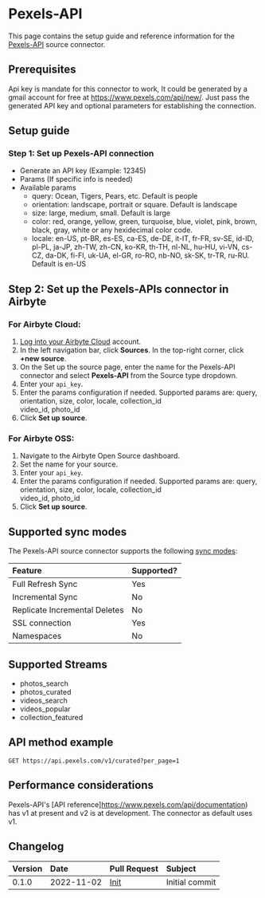# Pexels-API

This page contains the setup guide and reference information for the [Pexels-API](https://www.pexels.com/api/documentation) source connector.

## Prerequisites

Api key is mandate for this connector to work, It could be generated by a gmail account for free at https://www.pexels.com/api/new/.
Just pass the generated API key and optional parameters for establishing the connection.

## Setup guide

### Step 1: Set up Pexels-API connection

- Generate an API key (Example: 12345)
- Params (If specific info is needed)
- Available params
  - query: Ocean, Tigers, Pears, etc. Default is people
  - orientation: landscape, portrait or square. Default is landscape
  - size: large, medium, small. Default is large
  - color: red, orange, yellow, green, turquoise, blue, violet, pink, brown, black, gray, white or any hexidecimal color code.
  - locale: en-US, pt-BR, es-ES, ca-ES, de-DE, it-IT, fr-FR, sv-SE, id-ID, pl-PL, ja-JP, zh-TW, zh-CN, ko-KR, th-TH, nl-NL, hu-HU, vi-VN, cs-CZ, da-DK, fi-FI, uk-UA, el-GR, ro-RO, nb-NO, sk-SK, tr-TR, ru-RU. Default is en-US

## Step 2: Set up the Pexels-APIs connector in Airbyte

### For Airbyte Cloud:

1. [Log into your Airbyte Cloud](https://cloud.airbyte.com/workspaces) account.
2. In the left navigation bar, click **Sources**. In the top-right corner, click **+new source**.
3. On the Set up the source page, enter the name for the Pexels-API connector and select **Pexels-API** from the Source type dropdown.
4. Enter your `api_key`.
5. Enter the params configuration if needed. Supported params are: query, orientation, size, color, locale, collection_id \
   video_id, photo_id
6. Click **Set up source**.

### For Airbyte OSS:

1. Navigate to the Airbyte Open Source dashboard.
2. Set the name for your source.
3. Enter your `api_key`.
4. Enter the params configuration if needed. Supported params are: query, orientation, size, color, locale, collection_id \
   video_id, photo_id
5. Click **Set up source**.

## Supported sync modes

The Pexels-API source connector supports the following [sync modes](https://docs.airbyte.com/cloud/core-concepts#connection-sync-modes):

| Feature                       | Supported? |
| :---------------------------- | :--------- |
| Full Refresh Sync             | Yes        |
| Incremental Sync              | No         |
| Replicate Incremental Deletes | No         |
| SSL connection                | Yes        |
| Namespaces                    | No         |

## Supported Streams

- photos_search
- photos_curated
- videos_search
- videos_popular
- collection_featured

## API method example

`GET https://api.pexels.com/v1/curated?per_page=1`

## Performance considerations

Pexels-API's [API reference]https://www.pexels.com/api/documentation) has v1 at present and v2 is at development. The connector as default uses v1.

## Changelog

| Version | Date       | Pull Request                                            | Subject        |
| :------ | :--------- | :------------------------------------------------------ | :------------- |
| 0.1.0   | 2022-11-02 | [Init](https://github.com/airbytehq/airbyte/pull/18854) | Initial commit |
